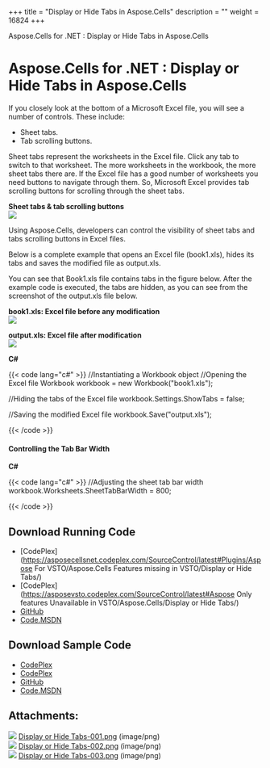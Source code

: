 +++
title = "Display or Hide Tabs in Aspose.Cells" 
description = "" 
weight = 16824 
+++

Aspose.Cells for .NET : Display or Hide Tabs in Aspose.Cells  

# Aspose.Cells for .NET : Display or Hide Tabs in Aspose.Cells


If you closely look at the bottom of a Microsoft Excel file, you will see a number of controls. These include:

*   Sheet tabs.
*   Tab scrolling buttons.

Sheet tabs represent the worksheets in the Excel file. Click any tab to switch to that worksheet. The more worksheets in the workbook, the more sheet tabs there are. If the Excel file has a good number of worksheets you need buttons to navigate through them. So, Microsoft Excel provides tab scrolling buttons for scrolling through the sheet tabs.

**Sheet tabs & tab scrolling buttons**  
![](https://docs2.aspose.com/cells/net/attachments/5020764/5115069.png)

Using Aspose.Cells, developers can control the visibility of sheet tabs and tabs scrolling buttons in Excel files.

Below is a complete example that opens an Excel file (book1.xls), hides its tabs and saves the modified file as output.xls.

You can see that Book1.xls file contains tabs in the figure below. After the example code is executed, the tabs are hidden, as you can see from the screenshot of the output.xls file below.

**book1.xls: Excel file before any modification**  
![](https://docs2.aspose.com/cells/net/attachments/5020764/5115072.png)

**output.xls: Excel file after modification**  
![](https://docs2.aspose.com/cells/net/attachments/5020764/5115074.png)

**C#**

{{< code lang="c#" >}}
//Instantiating a Workbook object
//Opening the Excel file
Workbook workbook = new Workbook("book1.xls");

//Hiding the tabs of the Excel file
workbook.Settings.ShowTabs = false;

//Saving the modified Excel file
workbook.Save("output.xls");
 
{{< /code >}}

#### Controlling the Tab Bar Width

**C#**

{{< code lang="c#" >}}
//Adjusting the sheet tab bar width
workbook.Worksheets.SheetTabBarWidth = 800;
 
{{< /code >}}

## Download Running Code

*   [CodePlex](https://asposecellsnet.codeplex.com/SourceControl/latest#Plugins/Aspose For VSTO/Aspose.Cells Features missing in VSTO/Display or Hide Tabs/)
*   [CodePlex](https://asposevsto.codeplex.com/SourceControl/latest#Aspose Only features Unavailable in VSTO/Aspose.Cells/Display or Hide Tabs/)
*   [GitHub](https://github.com/aspose-cells/Aspose.Cells-for-.NET/tree/master/Plugins/Aspose.Cells%20Vs%20VSTO%20Spreadsheets/Aspose.Cells%20Features%20missing%20in%20VSTO/Display%20or%20Hide%20Tabs)
*   [Code.MSDN](https://code.msdn.microsoft.com/Missing-features-in-VSTO-ac9ea836/view/SourceCode#content)

## Download Sample Code

*   [CodePlex](https://asposecellsnet.codeplex.com/releases/view/618484)
*   [CodePlex](https://asposevsto.codeplex.com/releases/view/618289)
*   [GitHub](https://github.com/aspose-cells/Aspose.Cells-for-.NET/releases/tag/MissingFeaturesAsposeCellsForVSTO1.1)
*   [Code.MSDN](https://code.msdn.microsoft.com/Missing-features-in-VSTO-ac9ea836#content)

## Attachments:

![](https://docs2.aspose.com/cells/net/images/icons/bullet_blue.gif) [Display or Hide Tabs-001.png](https://docs2.aspose.com/cells/net/attachments/5020764/5115069.png) (image/png)  
![](https://docs2.aspose.com/cells/net/images/icons/bullet_blue.gif) [Display or Hide Tabs-002.png](https://docs2.aspose.com/cells/net/attachments/5020764/5115072.png) (image/png)  
![](https://docs2.aspose.com/cells/net/images/icons/bullet_blue.gif) [Display or Hide Tabs-003.png](https://docs2.aspose.com/cells/net/attachments/5020764/5115074.png) (image/png)  

